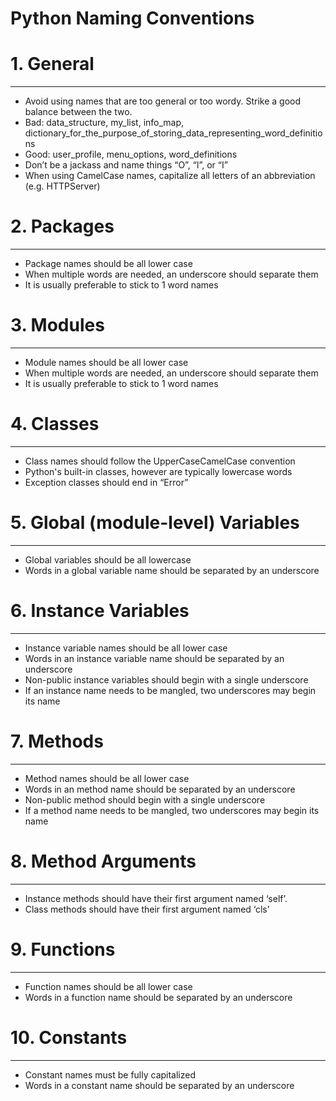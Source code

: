
# Python Naming Conventions

# 1. General
---
* Avoid using names that are too general or too wordy. Strike a good balance between the two.
* Bad: data_structure, my_list, info_map, dictionary_for_the_purpose_of_storing_data_representing_word_definitions
* Good: user_profile, menu_options, word_definitions
* Don’t be a jackass and name things “O”, “l”, or “I”
* When using CamelCase names, capitalize all letters of an abbreviation (e.g. HTTPServer)

# 2. Packages
---
* Package names should be all lower case
* When multiple words are needed, an underscore should separate them
* It is usually preferable to stick to 1 word names


# 3. Modules
---
* Module names should be all lower case
* When multiple words are needed, an underscore should separate them
* It is usually preferable to stick to 1 word names


# 4. Classes
---
* Class names should follow the UpperCaseCamelCase convention
* Python's built-in classes, however are typically lowercase words
* Exception classes should end in “Error”


# 5. Global (module-level) Variables
---
* Global variables should be all lowercase
* Words in a global variable name should be separated by an underscore


# 6. Instance Variables
---
* Instance variable names should be all lower case
* Words in an instance variable name should be separated by an underscore
* Non-public instance variables should begin with a single underscore
* If an instance name needs to be mangled, two underscores may begin its name


# 7. Methods
---
* Method names should be all lower case
* Words in an method name should be separated by an underscore
* Non-public method should begin with a single underscore
* If a method name needs to be mangled, two underscores may begin its name


# 8. Method Arguments
---
* Instance methods should have their first argument named ‘self’. 
* Class methods should have their first argument named ‘cls’


# 9. Functions
---
* Function names should be all lower case
* Words in a function name should be separated by an underscore

# 10. Constants
---
* Constant names must be fully capitalized
* Words in a constant name should be separated by an underscore